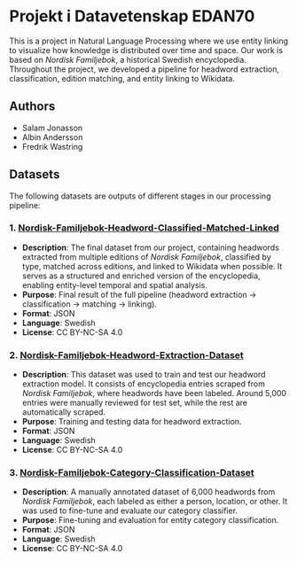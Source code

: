 # Projekt i Datavetenskap EDAN70

This is a project in Natural Language Processing where we use entity linking to visualize how knowledge is distributed over time and space. Our work is based on *Nordisk Familjebok*, a historical Swedish encyclopedia. Throughout the project, we developed a pipeline for headword extraction, classification, edition matching, and entity linking to Wikidata.

## Authors

- Salam Jonasson
- Albin Andersson
- Fredrik Wastring

## Datasets

The following datasets are outputs of different stages in our processing pipeline:

### 1. [Nordisk-Familjebok-Headword-Classified-Matched-Linked](https://huggingface.co/datasets/albinandersson/Nordisk-Familjebok-Headword-Classified-Matched-Linked)

- **Description**: The final dataset from our project, containing headwords extracted from multiple editions of *Nordisk Familjebok*, classified by type, matched across editions, and linked to Wikidata when possible. It serves as a structured and enriched version of the encyclopedia, enabling entity-level temporal and spatial analysis.
- **Purpose**: Final result of the full pipeline (headword extraction → classification → matching → linking).
- **Format**: JSON
- **Language**: Swedish
- **License**: CC BY-NC-SA 4.0

### 2. [Nordisk-Familjebok-Headword-Extraction-Dataset](https://huggingface.co/datasets/albinandersson/Nordisk-Familjebok-Headword-Extraction-Dataset)

- **Description**: This dataset was used to train and test our headword extraction model. It consists of encyclopedia entries scraped from *Nordisk Familjebok*, where headwords have been labeled. Around 5,000 entries were manually reviewed for test set, while the rest are automatically scraped.
- **Purpose**: Training and testing data for headword extraction.
- **Format**: JSON
- **Language**: Swedish
- **License**: CC BY-NC-SA 4.0

### 3. [Nordisk-Familjebok-Category-Classification-Dataset](https://huggingface.co/datasets/albinandersson/Nordisk-Familjebok-Category-Classification-Dataset)

- **Description**: A manually annotated dataset of 6,000 headwords from *Nordisk Familjebok*, each labeled as either a person, location, or other. It was used to fine-tune and evaluate our category classifier.
- **Purpose**: Fine-tuning and evaluation for entity category classification.
- **Format**: JSON
- **Language**: Swedish
- **License**: CC BY-NC-SA 4.0
